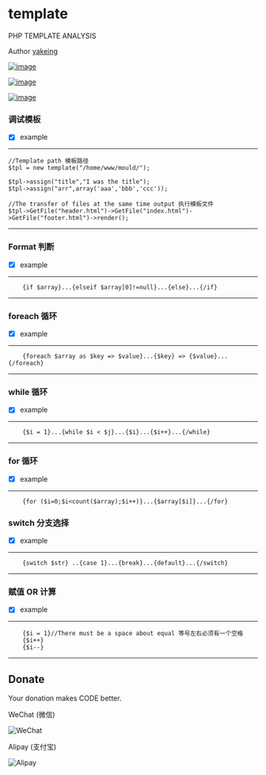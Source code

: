 # template

PHP TEMPLATE ANALYSIS

Author [yakeing](http://weibo.com/yakeing)

[![image](https://oauth.applinzi.com/SvgLabel/4D4D4D/License/F66000/MPL2.0/image.svg)](https://github.com/yakeing/template/blob/master/LICENSE)

[![image](https://oauth.applinzi.com/SvgLabel/4D4D4D/Language/007EC6/PHP/image.svg)](https://github.com/yakeing/template/blob/master/template.php)

[![image](https://oauth.applinzi.com/SvgLabel/4D4D4D/Version/97CA00/2.1/image.svg)](https://github.com/yakeing/template)





### 调试模板

- [x] example

---
	//Template path 模板路径
  	$tpl = new template("/home/www/mould/");
  
	$tpl->assign("title","I was the title");
	$tpl->assign("arr",array('aaa','bbb','ccc'));
    
	//The transfer of files at the same time output 执行模板文件
	$tpl->GetFile("header.html")->GetFile("index.html")->GetFile("footer.html")->render(); 
---



### Format 判断
 
- [x] example

---
        {if $array}...{elseif $array[0]!=null}...{else}...{/if}
---

### foreach 循环
 
- [x] example

---
        {foreach $array as $key => $value}...{$key} => {$value}...{/foreach}
---

### while 循环
 
- [x] example

---
        {$i = 1}...{while $i < $j}...{$i}...{$i++}...{/while}
---

### for 循环
 
- [x] example

---
        {for ($i=0;$i<count($array);$i++)}...{$array[$i]}...{/for}
		
### switch 分支选择
 
- [x] example

---
		{switch $str} ..{case 1}...{break}...{default}...{/switch}
---

### 赋值 OR 计算
 
- [x] example

---
        {$i = 1}//There must be a space about equal 等号左右必须有一个空格
        {$i++}
        {$i--}
---


Donate
---
Your donation makes CODE better.

 WeChat (微信)
 
 ![WeChat](https://oauth.applinzi.com/QR/230/wxp%3a%7C%7Cf2f0SOGAUjQ1ALzigoyN7nW8tK68D2oeU3YO/WeChat.png)

 Alipay (支付宝)

 ![Alipay](https://oauth.applinzi.com/QR/230/HTTPS%3a%7C%7CQR.ALIPAY.COM%7CTSX082709YGHVXYUQCWKD6/Alipay.png)
 
